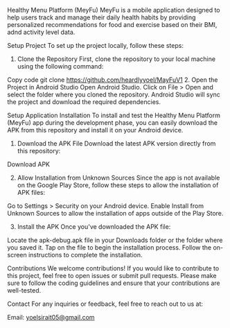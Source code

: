 Healthy Menu Platform (MeyFu)
MeyFu is a mobile application designed to help users track and manage their daily health habits by providing personalized recommendations for food and exercise based on their BMI, adnd activity level data.


Setup Project
To set up the project locally, follow these steps:

1. Clone the Repository
First, clone the repository to your local machine using the following command:

Copy code
git clone https://github.com/heardlyyoel/MayFuV1
2. Open the Project in Android Studio
Open Android Studio.
Click on File > Open and select the folder where you cloned the repository.
Android Studio will sync the project and download the required dependencies.

Setup Application Installation
To install and test the Healthy Menu Platform (MeyFu) app during the development phase, you can easily download the APK from this repository and install it on your Android device.

1. Download the APK File
Download the latest APK version directly from this repository:

Download APK

2. Allow Installation from Unknown Sources
Since the app is not available on the Google Play Store, follow these steps to allow the installation of APK files:

Go to Settings > Security on your Android device.
Enable Install from Unknown Sources to allow the installation of apps outside of the Play Store.

3. Install the APK
Once you've downloaded the APK file:

Locate the apk-debug.apk file in your Downloads folder or the folder where you saved it.
Tap on the file to begin the installation process.
Follow the on-screen instructions to complete the installation.

Contributions
We welcome contributions! If you would like to contribute to this project, feel free to open issues or submit pull requests. Please make sure to follow the coding guidelines and ensure that your contributions are well-tested.


Contact
For any inquiries or feedback, feel free to reach out to us at:

Email: yoelsirait05@gmail.com
